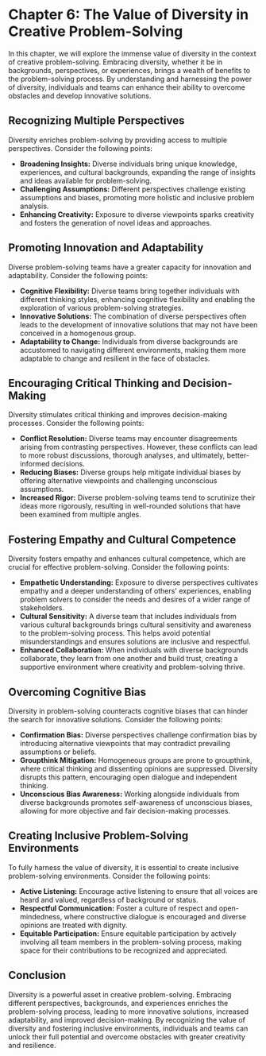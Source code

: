 Chapter 6: The Value of Diversity in Creative Problem-Solving
=============================================================

In this chapter, we will explore the immense value of diversity in the context of creative problem-solving. Embracing diversity, whether it be in backgrounds, perspectives, or experiences, brings a wealth of benefits to the problem-solving process. By understanding and harnessing the power of diversity, individuals and teams can enhance their ability to overcome obstacles and develop innovative solutions.

Recognizing Multiple Perspectives
---------------------------------

Diversity enriches problem-solving by providing access to multiple perspectives. Consider the following points:

* **Broadening Insights:** Diverse individuals bring unique knowledge, experiences, and cultural backgrounds, expanding the range of insights and ideas available for problem-solving.
* **Challenging Assumptions:** Different perspectives challenge existing assumptions and biases, promoting more holistic and inclusive problem analysis.
* **Enhancing Creativity:** Exposure to diverse viewpoints sparks creativity and fosters the generation of novel ideas and approaches.

Promoting Innovation and Adaptability
-------------------------------------

Diverse problem-solving teams have a greater capacity for innovation and adaptability. Consider the following points:

* **Cognitive Flexibility:** Diverse teams bring together individuals with different thinking styles, enhancing cognitive flexibility and enabling the exploration of various problem-solving strategies.
* **Innovative Solutions:** The combination of diverse perspectives often leads to the development of innovative solutions that may not have been conceived in a homogenous group.
* **Adaptability to Change:** Individuals from diverse backgrounds are accustomed to navigating different environments, making them more adaptable to change and resilient in the face of obstacles.

Encouraging Critical Thinking and Decision-Making
-------------------------------------------------

Diversity stimulates critical thinking and improves decision-making processes. Consider the following points:

* **Conflict Resolution:** Diverse teams may encounter disagreements arising from contrasting perspectives. However, these conflicts can lead to more robust discussions, thorough analyses, and ultimately, better-informed decisions.
* **Reducing Biases:** Diverse groups help mitigate individual biases by offering alternative viewpoints and challenging unconscious assumptions.
* **Increased Rigor:** Diverse problem-solving teams tend to scrutinize their ideas more rigorously, resulting in well-rounded solutions that have been examined from multiple angles.

Fostering Empathy and Cultural Competence
-----------------------------------------

Diversity fosters empathy and enhances cultural competence, which are crucial for effective problem-solving. Consider the following points:

* **Empathetic Understanding:** Exposure to diverse perspectives cultivates empathy and a deeper understanding of others' experiences, enabling problem solvers to consider the needs and desires of a wider range of stakeholders.
* **Cultural Sensitivity:** A diverse team that includes individuals from various cultural backgrounds brings cultural sensitivity and awareness to the problem-solving process. This helps avoid potential misunderstandings and ensures solutions are inclusive and respectful.
* **Enhanced Collaboration:** When individuals with diverse backgrounds collaborate, they learn from one another and build trust, creating a supportive environment where creativity and problem-solving thrive.

Overcoming Cognitive Bias
-------------------------

Diversity in problem-solving counteracts cognitive biases that can hinder the search for innovative solutions. Consider the following points:

* **Confirmation Bias:** Diverse perspectives challenge confirmation bias by introducing alternative viewpoints that may contradict prevailing assumptions or beliefs.
* **Groupthink Mitigation:** Homogeneous groups are prone to groupthink, where critical thinking and dissenting opinions are suppressed. Diversity disrupts this pattern, encouraging open dialogue and independent thinking.
* **Unconscious Bias Awareness:** Working alongside individuals from diverse backgrounds promotes self-awareness of unconscious biases, allowing for more objective and fair decision-making processes.

Creating Inclusive Problem-Solving Environments
-----------------------------------------------

To fully harness the value of diversity, it is essential to create inclusive problem-solving environments. Consider the following points:

* **Active Listening:** Encourage active listening to ensure that all voices are heard and valued, regardless of background or status.
* **Respectful Communication:** Foster a culture of respect and open-mindedness, where constructive dialogue is encouraged and diverse opinions are treated with dignity.
* **Equitable Participation:** Ensure equitable participation by actively involving all team members in the problem-solving process, making space for their contributions to be recognized and appreciated.

Conclusion
----------

Diversity is a powerful asset in creative problem-solving. Embracing different perspectives, backgrounds, and experiences enriches the problem-solving process, leading to more innovative solutions, increased adaptability, and improved decision-making. By recognizing the value of diversity and fostering inclusive environments, individuals and teams can unlock their full potential and overcome obstacles with greater creativity and resilience.
